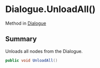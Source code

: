 # Dialogue.UnloadAll()

Method in [Dialogue](/api/csharp/yarn.dialogue.md)

## Summary


Unloads all nodes from the Dialogue.


```csharp
public void UnloadAll()
```

